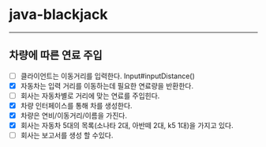 # java-blackjack

---
## 차량에 따른 연료 주입

- [ ] 클라이언트는 이동거리를 입력한다. Input#inputDistance()
- [x] 자동차는 입력 거리를 이동하는데 필요한 연료량을 반환한다.
- [ ] 회사는 자동차별로 거리에 맞는 연료를 주입힌다.
- [x] 차량 인터페이스를 통해 차를 생성한다.
- [x] 차량은 연비/이동거리/이름을 가진다.
- [x] 회사는 자동차 5대의 목록(소나타 2대, 아반떼 2대, k5 1대)을 가지고 있다.
- [ ] 회사는 보고서를 생성 할 수있다.

